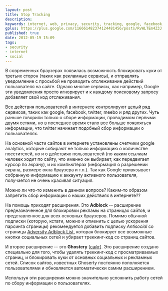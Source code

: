 ```yaml
---
layout: post
title: Stop Tracking
description: 
keywords: internet, web, privacy, security, tracking, google, facebook, twitter
gplus: https://plus.google.com/116661482374124481456/posts/RvWLTEm4Z3J
published: true
date: 2012-05-19 15:09
tags:
- security
- internet
- social
---
```


В современных браузерах появилась возможность блокировать куки от третьих сторон (таких как рекламные сервисы), и отправлять уведомление с просьбой не проводить отслеживание действий пользователя на сайте. Однако многие сервисы, как например, Google эти уведомления просто игнорирует и к каждому поисковому запросу добавляет свой код отслеживания.

Все действия пользователей в интернете контролируют целый ряд сервисов, таких как google, facebook, twitter, meebo и ряд других. Чуть раньше говорили только о сборе информации, проводимом первыми двумя сетями, но в последнее время стало все больше появляться информации, что twitter начинает подобный сбор информации о пользователях.

На основной части сайтов в интернете установлены счетчики google analytics, которые собирают не только информацию о количестве посетителей, но и о действиях пользователей (по каким ссылкам человек ходит по сайту, что именно он выбирает, как передвигает курсор по экрану), и их компьютерах (информация о разрешении экрана, размере окна браузера и т.п.). Так как Google привязывает собранную информацию к аккаунту активного пользователя, получается не очень красивая ситуация.

Можно ли что-то изменить в данном вопросе? Каким-то образом запретить сбор информации о наших действиях в интернете??

На помощь приходят расширения. Это **Adblock** -- расширение предназначенное для блокировки рекламы на страницах сайтов, и представленное для всех основных браузеров. Помимо обычной подписки (которую, кстати, можно и отменить с целью ускорения парсинга страницы) рекомендуется добавить подписку *Antisocial* со страницы [Adversity Adblock List](http://adversity.uk.to/ "Adversity Adblock List"), которая блокирует все возможные кнопки социальных сетей и убирает треккинг-код со страниц сайтов.

И второе расширение -- это **Ghostery** \[[сайт](http://www.ghostery.com/ "Ghostery")\]. Это расширение создано специально для того, чтобы удалять треккинг-код с просматриваемых страниц, и блокировать куки от основных социальных и рекламных сетей. Список сайтов, известных Ghoserty постоянно пополняется пользователями и обновляется автоматически самим расширением.

Используя эти расширения можно значительно усложнить работу сетей по сбору информации о пользователях.
